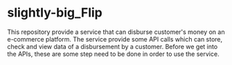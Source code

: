 # slightly-big_Flip

This repository provide a service that can disburse customer's money on an e-commerce platform. The service provide some API calls which can store, check and view data of a disbursement by a customer. Before we get into the APIs, these are some step need to be done in order to use the service.

